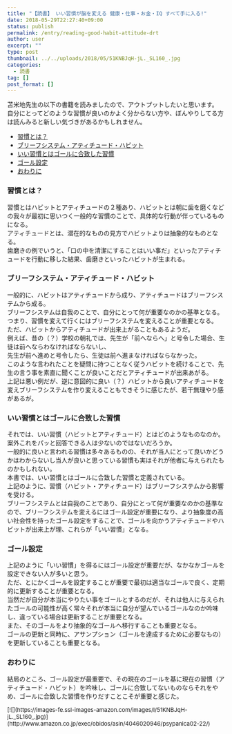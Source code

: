 ```yaml
---
title: "【読書】 いい習慣が脳を変える 健康・仕事・お金・IQ すべて手に入る!"
date: 2018-05-29T22:27:40+09:00
status: publish
permalink: /entry/reading-good-habit-attitude-drt
author: user
excerpt: ""
type: post
thumbnail: ../../uploads/2018/05/51KNBJqH-jL._SL160_.jpg
categories:
  - 読書
tag: []
post_format: []
---
```


苫米地先生の以下の書籍を読みましたので、アウトプットしたいと思います。  
自分にとってどのような習慣が良いのかよく分からない方や、ぼんやりしてる方は読んみると新しい気づきがあるかもしれません。

- [習慣とは？](#%E7%BF%92%E6%85%A3%E3%81%A8%E3%81%AF)
- [ブリーフシステム・アティチュード・ハビット](#%E3%83%96%E3%83%AA%E3%83%BC%E3%83%95%E3%82%B7%E3%82%B9%E3%83%86%E3%83%A0%E3%82%A2%E3%83%86%E3%82%A3%E3%83%81%E3%83%A5%E3%83%BC%E3%83%89%E3%83%8F%E3%83%93%E3%83%83%E3%83%88)
- [いい習慣とはゴールに合致した習慣](#%E3%81%84%E3%81%84%E7%BF%92%E6%85%A3%E3%81%A8%E3%81%AF%E3%82%B4%E3%83%BC%E3%83%AB%E3%81%AB%E5%90%88%E8%87%B4%E3%81%97%E3%81%9F%E7%BF%92%E6%85%A3)
- [ゴール設定](#%E3%82%B4%E3%83%BC%E3%83%AB%E8%A8%AD%E5%AE%9A)
- [おわりに](#%E3%81%8A%E3%82%8F%E3%82%8A%E3%81%AB)

### 習慣とは？

習慣とはハビットとアティチュードの２種あり、ハビットとは朝に歯を磨くなどの我々が最初に思いつく一般的な習慣のことで、具体的な行動が伴っているものになる。  
アティチュードとは、潜在的なものの見方でハビットよりは抽象的なものとなる。  
歯磨きの例でいうと、「口の中を清潔にすることはいい事だ」といったアティチュードを行動に移した結果、歯磨きといったハビットが生まれる。

### ブリーフシステム・アティチュード・ハビット

一般的に、ハビットはアティチュードから成り、アティチュードはブリーフシステムから成る。  
ブリーフシステムは自我のことで、自分にとって何が重要なのかの基準となる。  
つまり、習慣を変えて行くにはブリーフシステムを変えることが重要となる。  
ただ、ハビットからアティチュードが出来上がることもあるようだ。  
例えば、昔の（？）学校の朝礼では、先生が「前へならへ」と号令した場合、生徒は前へならわなければならないし、  
先生が前へ進めと号令したら、生徒は前へ進まなければならなかった。  
このような言われたことを疑問に持つことなく従うハビットを続けることで、先生の言う事を素直に聞くことが良いことだとアティチュードが出来あがる。  
上記は悪い例だが、逆に意図的に良い（？）ハビットから良いアティチュードを変えブリーフシステムを作り変えることもできそうに感じたが、若干無理やり感があるが。

### いい習慣とはゴールに合致した習慣

それでは、いい習慣（ハビットとアティチュード）とはどのようなものなのか。  
案外これをパッと回答できる人は少ないのではないだろうか。  
一般的に良いと言われる習慣は多々あるものの、それが当人にとって良いかどうかはわからないし当人が良いと思っている習慣も実はそれが他者に与えられたものかもしれない。  
本書では、いい習慣とはゴールに合致した習慣と定義されている。  
上記のように、習慣（ハビット・アティチュード）はブリーフシステムから影響を受ける。  
ブリーフシステムとは自我のことであり、自分にとって何が重要なのかの基準なので、ブリーフシステムを変えるにはゴール設定が重要になり、より抽象度の高い社会性を持ったゴール設定をすることで、ゴールを向かうアティチュードやハビットが出来上が理、これらが「いい習慣」となる。

### ゴール設定

上記のように「いい習慣」を得るにはゴール設定が重要だが、なかなかゴールを設定できない人が多いと思う。  
ただ、とにかくゴールを設定することが重要で最初は適当なゴールで良く、定期的に更新することが重要となる。  
当然だが自分が本当にやりたい事をゴールとするのだが、それは他人に与えられたゴールの可能性が高く常々それが本当に自分が望んでいるゴールなのか吟味し、違っている場合は更新することが重要となる。  
また、そのゴールをより抽象的なゴールへ移行することも重要となる。  
ゴールの更新と同時に、アサンプション（ゴールを達成するために必要なもの）を更新していることも重要となる。

### おわりに

結局のところ、ゴール設定が最重要で、その現在のゴールを基に現在の習慣（アティチュード・ハビット）を吟味し、ゴールに合致してないものならそれをやめ、ゴールに合致した習慣を作りだすことこそが重要と感じた。

<div class="booklink-box" style="text-align: left; padding-bottom: 20px; font-size: small; /zoom: 1; overflow: hidden;"><div class="booklink-image" style="float: left; margin: 0 15px 10px 0;">[![](https://images-fe.ssl-images-amazon.com/images/I/51KNBJqH-jL._SL160_.jpg)](http://www.amazon.co.jp/exec/obidos/asin/4046020946/psypanica02-22/)</div><div class="booklink-info" style="line-height: 120%; /zoom: 1; overflow: hidden;"><div class="booklink-name" style="margin-bottom: 10px; line-height: 120%;">[いい習慣が脳を変える 健康・仕事・お金・IQ すべて手に入る!](http://www.amazon.co.jp/exec/obidos/asin/4046020946/psypanica02-22/)<div class="booklink-powered-date" style="font-size: 8pt; margin-top: 5px; font-family: verdana; line-height: 120%;">posted with [ヨメレバ](https://yomereba.com)</div></div><div class="booklink-detail" style="margin-bottom: 5px;">苫米地 英人 KADOKAWA 2018-03-29</div><div class="booklink-link2" style="margin-top: 10px;"><div class="shoplinkamazon" style="display: inline; margin-right: 5px;">[Amazon](http://www.amazon.co.jp/exec/obidos/asin/4046020946/psypanica02-22/)</div><div class="shoplinkkindle" style="display: inline; margin-right: 5px;">[Kindle](http://www.amazon.co.jp/exec/obidos/ASIN/B07BMNYW59/psypanica02-22/)</div><div class="shoplinkrakuten" style="display: inline; margin-right: 5px;">[楽天ブックス](https://hb.afl.rakuten.co.jp/hgc/16c2f0d7.b600e952.16c2f0d8.0750ca08/yomereba_201806131555597173?pc=http%3A%2F%2Fbooks.rakuten.co.jp%2Frb%2F15392155%2F%3Fscid%3Daf_ich_link_urltxt%26m%3Dhttp%3A%2F%2Fm.rakuten.co.jp%2Fev%2Fbook%2F)</div></div></div><div class="booklink-footer" style="clear: left;"> </div></div>
